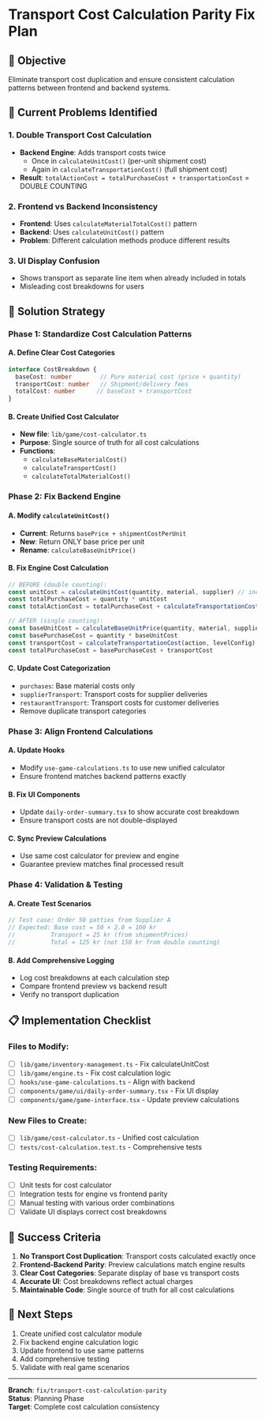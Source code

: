 # Transport Cost Calculation Parity Fix Plan

## 🎯 **Objective**
Eliminate transport cost duplication and ensure consistent calculation patterns between frontend and backend systems.

## 🚨 **Current Problems Identified**

### **1. Double Transport Cost Calculation**
- **Backend Engine**: Adds transport costs twice
  - Once in `calculateUnitCost()` (per-unit shipment cost)
  - Again in `calculateTransportationCost()` (full shipment cost)
- **Result**: `totalActionCost = totalPurchaseCost + transportationCost` = DOUBLE COUNTING

### **2. Frontend vs Backend Inconsistency**
- **Frontend**: Uses `calculateMaterialTotalCost()` pattern
- **Backend**: Uses `calculateUnitCost()` pattern
- **Problem**: Different calculation methods produce different results

### **3. UI Display Confusion**
- Shows transport as separate line item when already included in totals
- Misleading cost breakdowns for users

## 🔧 **Solution Strategy**

### **Phase 1: Standardize Cost Calculation Patterns**

#### **A. Define Clear Cost Categories**
```typescript
interface CostBreakdown {
  baseCost: number        // Pure material cost (price × quantity)
  transportCost: number   // Shipment/delivery fees
  totalCost: number      // baseCost + transportCost
}
```

#### **B. Create Unified Cost Calculator**
- **New file**: `lib/game/cost-calculator.ts`
- **Purpose**: Single source of truth for all cost calculations
- **Functions**:
  - `calculateBaseMaterialCost()`
  - `calculateTransportCost()`
  - `calculateTotalMaterialCost()`

### **Phase 2: Fix Backend Engine**

#### **A. Modify `calculateUnitCost()`**
- **Current**: Returns `basePrice + shipmentCostPerUnit`
- **New**: Return ONLY base price per unit
- **Rename**: `calculateBaseUnitPrice()`

#### **B. Fix Engine Cost Calculation**
```typescript
// BEFORE (double counting):
const unitCost = calculateUnitCost(quantity, material, supplier) // includes transport
const totalPurchaseCost = quantity * unitCost
const totalActionCost = totalPurchaseCost + calculateTransportationCost() // transport again!

// AFTER (single counting):
const baseUnitCost = calculateBaseUnitPrice(quantity, material, supplier) // base only
const basePurchaseCost = quantity * baseUnitCost
const transportCost = calculateTransportationCost(action, levelConfig)
const totalPurchaseCost = basePurchaseCost + transportCost
```

#### **C. Update Cost Categorization**
- `purchases`: Base material costs only
- `supplierTransport`: Transport costs for supplier deliveries
- `restaurantTransport`: Transport costs for customer deliveries
- Remove duplicate transport categories

### **Phase 3: Align Frontend Calculations**

#### **A. Update Hooks**
- Modify `use-game-calculations.ts` to use new unified calculator
- Ensure frontend matches backend patterns exactly

#### **B. Fix UI Components**
- Update `daily-order-summary.tsx` to show accurate cost breakdown
- Ensure transport costs are not double-displayed

#### **C. Sync Preview Calculations**
- Use same cost calculator for preview and engine
- Guarantee preview matches final processed result

### **Phase 4: Validation & Testing**

#### **A. Create Test Scenarios**
```typescript
// Test case: Order 50 patties from Supplier A
// Expected: Base cost = 50 × 2.0 = 100 kr
//          Transport = 25 kr (from shipmentPrices)
//          Total = 125 kr (not 150 kr from double counting)
```

#### **B. Add Comprehensive Logging**
- Log cost breakdowns at each calculation step
- Compare frontend preview vs backend result
- Verify no transport duplication

## 📋 **Implementation Checklist**

### **Files to Modify:**
- [ ] `lib/game/inventory-management.ts` - Fix calculateUnitCost
- [ ] `lib/game/engine.ts` - Fix cost calculation logic  
- [ ] `hooks/use-game-calculations.ts` - Align with backend
- [ ] `components/game/ui/daily-order-summary.tsx` - Fix UI display
- [ ] `components/game/game-interface.tsx` - Update preview calculations

### **New Files to Create:**
- [ ] `lib/game/cost-calculator.ts` - Unified cost calculation
- [ ] `tests/cost-calculation.test.ts` - Comprehensive tests

### **Testing Requirements:**
- [ ] Unit tests for cost calculator
- [ ] Integration tests for engine vs frontend parity
- [ ] Manual testing with various order combinations
- [ ] Validate UI displays correct cost breakdowns

## 🎯 **Success Criteria**

1. **No Transport Cost Duplication**: Transport costs calculated exactly once
2. **Frontend-Backend Parity**: Preview calculations match engine results
3. **Clear Cost Categories**: Separate display of base vs transport costs
4. **Accurate UI**: Cost breakdowns reflect actual charges
5. **Maintainable Code**: Single source of truth for all cost calculations

## 🚀 **Next Steps**

1. Create unified cost calculator module
2. Fix backend engine calculation logic
3. Update frontend to use same patterns
4. Add comprehensive testing
5. Validate with real game scenarios

---

**Branch**: `fix/transport-cost-calculation-parity`  
**Status**: Planning Phase  
**Target**: Complete cost calculation consistency
